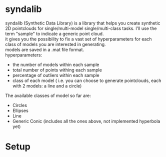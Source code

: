 # syndalib
syndalib (Synthetic Data Library) is a library that helps you create synthetic 2D pointclouds for single/multi-model single/multi-class tasks.
I'll use the term "sample" to indicate a generic point cloud.  
it gives you the possibility to fix a vast set of hyperparameters for each class of models you are interested in generating.  
models are saved in a .mat file format.  
hyperparameters:
- the number of models within each sample
- total number of points withing each sample
- percentage of outliers within each sample
- class of each model ( i.e. you can choose to generate pointclouds, each with 2 models: a line and a circle)

The available classes of model so far are:
- Circles
- Ellipses
- Line
- Generic Conic (includes all the ones above, not implemented hyperbola yet)


# Setup
